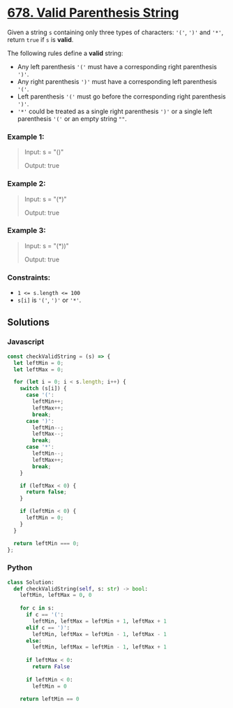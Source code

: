 # [678. Valid Parenthesis String](https://leetcode.com/problems/valid-parenthesis-string/description/)

Given a string `s` containing only three types of characters: `'('`, `')'` and `'*'`, return `true` if `s` is **valid**.

The following rules define a **valid** string:

- Any left parenthesis `'('` must have a corresponding right parenthesis `')'`.
- Any right parenthesis `')'` must have a corresponding left parenthesis `'('`.
- Left parenthesis `'('` must go before the corresponding right parenthesis `')'`.
- `'*'` could be treated as a single right parenthesis `')'` or a single left parenthesis `'('` or an empty string `""`.


### Example 1:
> Input: s = "()"
>
> Output: true


### Example 2:
> Input: s = "(*)"
>
> Output: true


### Example 3:
> Input: s = "(*))"
>
> Output: true


### Constraints:
- `1 <= s.length <= 100`
- `s[i]` is `'('`, `')'` or `'*'`.


## Solutions

### Javascript
```javascript
const checkValidString = (s) => {
  let leftMin = 0;
  let leftMax = 0;

  for (let i = 0; i < s.length; i++) {
    switch (s[i]) {
      case '(':
        leftMin++;
        leftMax++;
        break;
      case ')':
        leftMin--;
        leftMax--;
        break;
      case '*':
        leftMin--;
        leftMax++;
        break;
    }

    if (leftMax < 0) {
      return false;
    }

    if (leftMin < 0) {
      leftMin = 0;
    }
  }

  return leftMin === 0;
};
```

### Python
```python
class Solution:
  def checkValidString(self, s: str) -> bool:
    leftMin, leftMax = 0, 0
    
    for c in s:
      if c == '(':
        leftMin, leftMax = leftMin + 1, leftMax + 1
      elif c == ')':
        leftMin, leftMax = leftMin - 1, leftMax - 1
      else:
        leftMin, leftMax = leftMin - 1, leftMax + 1
        
      if leftMax < 0:
        return False
      
      if leftMin < 0:
        leftMin = 0
        
    return leftMin == 0
```